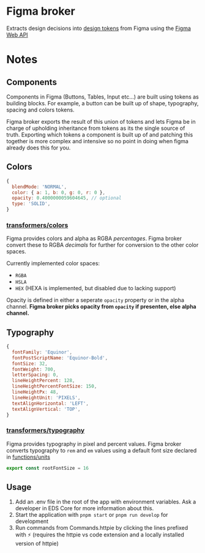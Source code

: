 [Figma Web API]: https://www.figma.com/developers/docs
[design tokens]: https://css-tricks.com/what-are-design-tokens/

# Figma broker

Extracts design decisions into [design tokens] from Figma using the [Figma Web API]

# Notes 

## Components

Components in Figma (Buttons, Tables, Input etc…) are built using tokens as building blocks. For example, a button can be built up of shape, typography, spacing and colors tokens. 

Figma broker exports the result of this union of tokens and lets Figma be in charge of upholding inheritance from tokens as its the single source of truth. Exporting which tokens a component is built up of and patching this together is more complex and intensive so no point in doing when figma already does this for you.

## Colors

```javascript
{
  blendMode: 'NORMAL',
  color: { a: 1, b: 0, g: 0, r: 0 },
  opacity: 0.4000000059604645, // optional 
  type: 'SOLID',
}
```

### [transformers/colors](./transformers/colors.js) 


Figma provides colors and alpha as RGBA _percentages_. Figma broker convert these to RGBA _decimals_ for further for conversion to the other color spaces.

Currently implemented color spaces: 
- `RGBA`
- `HSLA`
- `HEX` (HEXA is implemented, but disabled due to lacking support)


Opacity is defined in either a seperate `opacity` property or in the alpha channel. **Figma broker picks opacity from `opacity` if presenten, else alpha channel.**


## Typography

```javascript
{
  fontFamily: 'Equinor',
  fontPostScriptName: 'Equinor-Bold',
  fontSize: 32,
  fontWeight: 700,
  letterSpacing: 0,
  lineHeightPercent: 128,
  lineHeightPercentFontSize: 150,
  lineHeightPx: 48,
  lineHeightUnit: 'PIXELS',
  textAlignHorizontal: 'LEFT',
  textAlignVertical: 'TOP',
}
```
### [transformers/typography](./transformers/typography.js)

Figma provides typography in pixel and percent values. Figma broker converts typography to `rem` and `em` values using a default font size declared in [functions/units](functions/units)
<!-- embedme functions/units.js#L9-L9  --> 
```js 
export const rootFontSize = 16
```

## Usage

1. Add an .env file in the root of the app with environment variables. Ask a developer in EDS Core for more information about this. 
1. Start the application with `pnpm start` or `pnpm run develop` for development
1. Run commands from Commands.httpie by clicking the lines prefixed with ⚡ (requires the httpie vs code extension and a locally installed version of httpie)

